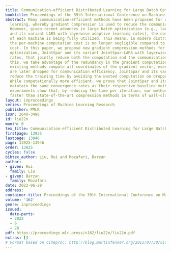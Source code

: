 ```yaml
---
title: Communication-efficient Distributed Learning for Large Batch Optimization
booktitle: Proceedings of the 39th International Conference on Machine Learning
abstract: Many communication-efficient methods have been proposed for distributed
  learning, whereby gradient compression is used to reduce the communication cost.
  However, given recent advances in large batch optimization (e.g., large batch SGD
  and its variant LARS with layerwise adaptive learning rates), the compute power
  of each machine is being fully utilized. This means, in modern distributed learning,
  the per-machine computation cost is no longer negligible compared to the communication
  cost. In this paper, we propose new gradient compression methods for large batch
  optimization, JointSpar and its variant JointSpar-LARS with layerwise adaptive learning
  rates, that jointly reduce both the computation and the communication cost. To achieve
  this, we take advantage of the redundancy in the gradient computation, unlike the
  existing methods compute all coordinates of the gradient vector, even if some coordinates
  are later dropped for communication efficiency. JointSpar and its variant further
  reduce the training time by avoiding the wasted computation on dropped coordinates.
  While computationally more efficient, we prove that JointSpar and its variant also
  maintain the same convergence rates as their respective baseline methods. Extensive
  experiments show that, by reducing the time per iteration, our methods converge
  faster than state-of-the-art compression methods in terms of wall-clock time.
layout: inproceedings
series: Proceedings of Machine Learning Research
publisher: PMLR
issn: 2640-3498
id: liu22n
month: 0
tex_title: Communication-efficient Distributed Learning for Large Batch Optimization
firstpage: 13925
lastpage: 13946
page: 13925-13946
order: 13925
cycles: false
bibtex_author: Liu, Rui and Mozafari, Barzan
author:
- given: Rui
  family: Liu
- given: Barzan
  family: Mozafari
date: 2022-06-28
address:
container-title: Proceedings of the 39th International Conference on Machine Learning
volume: '162'
genre: inproceedings
issued:
  date-parts:
  - 2022
  - 6
  - 28
pdf: https://proceedings.mlr.press/v162/liu22n/liu22n.pdf
extras: []
# Format based on citeproc: http://blog.martinfenner.org/2013/07/30/citeproc-yaml-for-bibliographies/
---
```

